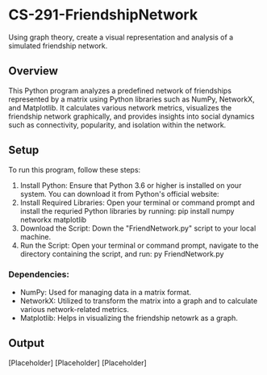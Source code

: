# CS-291-FriendshipNetwork
 Using graph theory, create a visual representation and analysis of a simulated friendship network. 


## Overview 
This Python program analyzes a predefined network of friendships represented by a matrix using Python libraries such as NumPy, NetworkX, and Matplotlib. It calculates various network metrics, visualizes the friendship network graphically, and provides insights into social dynamics such as connectivity, popularity, and isolation within the network.

## Setup
To run this program, follow these steps:
1. Install Python: Ensure that Python 3.6 or higher is installed on your system. You can download it from Python's official website:
2. Install Required Libraries: Open your terminal or command prompt and install the requried Python libraries by running:
   pip install numpy networkx matplotlib
3. Download the Script: Down the "FriendNetwork.py" script to your local machine.
4. Run the Script: Open your terminal or command prompt, navigate to the directory containing the script, and run:
   py FriendNetwork.py

### Dependencies: 
- NumPy: Used for managing data in a matrix format.
- NetworkX: Utilized to transform the matrix into a graph and to calculate various network-related metrics.
- Matplotlib: Helps in visualizing the friendship netowrk as a graph.

## Output 

[Placeholder]
[Placeholder]
[Placeholder] 
